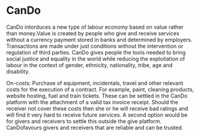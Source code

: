 # CanDo
CanDo intorduces a new type of labour economy based on value rather than money.Value is created by people who give and receive services without a currency payment stored in banks and determined by employers. Transactions are made under just conditions without the intervention or regulation of third parties.  CanDo gives people the tools needed to bring social justice and equality in the world while reducing the exploitation of labour in the context of gender, ethnicity, nationality, tribe, age and disability.

On-costs:
Purchase of equipment, incidentals, travel and other relevant costs for the execution of a contract. For example, paint, cleaning products, website hosting, fuel and train tickets. These can be settled in the CanDo platform with the attachment of a valid tax invoice receipt. Should the receiver not cover these costs then she or he will receive bad ratings and will find it very hard to receive future services. A second option would be for givers and receivers to settle this outside the give platform. CanDofavours givers and receivers that are reliable and can be trusted.

